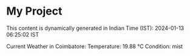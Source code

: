 # My Project

This content is dynamically generated in Indian Time (IST): 2024-01-13 06:25:02 IST


Current Weather in Coimbatore:
Temperature: 19.88 °C
Condition: mist
